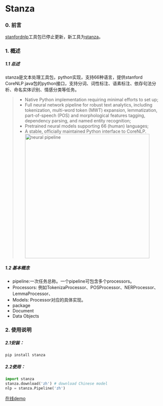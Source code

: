 # Stanza
### 0. 前言<br>
[stanfordnlp](https://stanfordnlp.github.io/stanfordnlp/)工具包已停止更新，新工具为[stanza](https://stanfordnlp.github.io/stanza/)。 <br>
### 1. 概述<br>
##### 1.1 总述
stanza是文本处理工具包，python实现，支持66种语言，提供stanford CoreNLP java包的python接口，支持分词、词性标注、语素标注、依存句法分析、命名实体识别、情感分类等任务。<br>
> * Native Python implementation requiring minimal efforts to set up;<br>
> * Full neural network pipeline for robust text analytics, including tokenization, multi-word token (MWT) expansion, lemmatization, part-of-speech (POS) and morphological features tagging, dependency parsing, and named entity recognition;<br>
> * Pretrained neural models supporting 66 (human) languages;<br>
> * A stable, officially maintained Python interface to CoreNLP.<br>
<img src="https://stanfordnlp.github.io/stanza/assets/images/pipeline.png" width = "400"  alt="neural pipeline" align=center /><br>
##### 1.2 基本概念
- pipeline:一次任务总称。一个pipeline可包含多个processors。 <br>
- Processors: 例如TokenizaProcessor、POSProcessor、NERProcessor、LemmaProcessor、<br>
- Models: Processor对应的具体实现。 <br>
- package <br>
- Document <br>
- Data Objects <br>
### 2. 使用说明<br>
##### 2.1安装：
```
pip install stanza
```
##### 2.2使用：<br>
```python
import stanza
stanza.download('zh') # download Chinese model 
nlp = stanza.Pipeline('zh') 
```
[在线demo](http://stanza.run/)<br>
